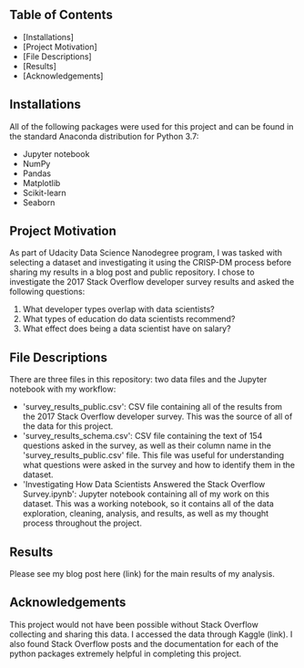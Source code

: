 ## Table of Contents
* [Installations]
* [Project Motivation]
* [File Descriptions]
* [Results]
* [Acknowledgements]

## Installations
All of the following packages were used for this project and can be found in the standard Anaconda distribution for Python 3.7:
* Jupyter notebook
* NumPy
* Pandas
* Matplotlib
* Scikit-learn
* Seaborn

## Project Motivation
As part of Udacity Data Science Nanodegree program, I was tasked with selecting a dataset and investigating it using the CRISP-DM process before sharing my results in a blog post and public repository.  I chose to investigate the 2017 Stack Overflow developer survey results and asked the following questions:
1. What developer types overlap with data scientists?
2. What types of education do data scientists recommend?
3. What effect does being a data scientist have on salary?

## File Descriptions
There are three files in this repository: two data files and the Jupyter notebook with my workflow:
* 'survey_results_public.csv': CSV file containing all of the results from the 2017 Stack Overflow developer survey.  This was the source of all of the data for this project.
* 'survey_results_schema.csv': CSV file containing the text of 154 questions asked in the survey, as well as their column name in the 'survey_results_public.csv' file.  This file was useful for understanding what questions were asked in the survey and how to identify them in the dataset.
* 'Investigating How Data Scientists Answered the Stack Overflow Survey.ipynb': Jupyter notebook containing all of my work on this dataset.  This was a working notebook, so it contains all of the data exploration, cleaning, analysis, and results, as well as my thought process throughout the project.

## Results
Please see my blog post here (link) for the main results of my analysis.

## Acknowledgements
This project would not have been possible without Stack Overflow collecting and sharing this data.  I accessed the data through Kaggle (link).  I also found Stack Overflow posts and the documentation for each of the python packages extremely helpful in completing this project.
